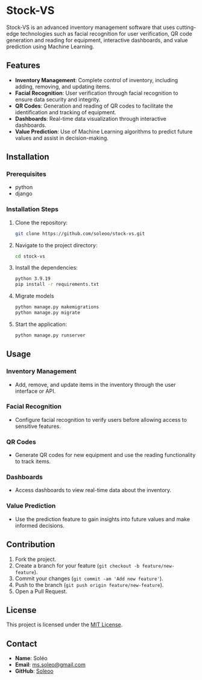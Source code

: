 # Stock-VS

Stock-VS is an advanced inventory management software that uses cutting-edge technologies such as facial recognition for user verification, QR code generation and reading for equipment, interactive dashboards, and value prediction using Machine Learning.

## Features

- **Inventory Management**: Complete control of inventory, including adding, removing, and updating items.
- **Facial Recognition**: User verification through facial recognition to ensure data security and integrity.
- **QR Codes**: Generation and reading of QR codes to facilitate the identification and tracking of equipment.
- **Dashboards**: Real-time data visualization through interactive dashboards.
- **Value Prediction**: Use of Machine Learning algorithms to predict future values and assist in decision-making.

## Installation

### Prerequisites

- python
- django

### Installation Steps

1. Clone the repository:
    
    ```bash
    git clone https://github.com/soleoo/stock-vs.git
    ```
    
2. Navigate to the project directory:
    
    ```bash
    cd stock-vs
    ```
3. Install the dependencies:

    ```bash
    python 3.9.19
    pip install -r requirements.txt
    ```
4. Migrate models

    ```bash
    python manage.py makemigrations
    python manage.py migrate
    ```
5. Start the application:
    
    ```bash
    python manage.py runserver
    ```
    

## Usage

### Inventory Management

- Add, remove, and update items in the inventory through the user interface or API.

### Facial Recognition

- Configure facial recognition to verify users before allowing access to sensitive features.

### QR Codes

- Generate QR codes for new equipment and use the reading functionality to track items.

### Dashboards

- Access dashboards to view real-time data about the inventory.

### Value Prediction

- Use the prediction feature to gain insights into future values and make informed decisions.

## Contribution

1. Fork the project.
2. Create a branch for your feature (`git checkout -b feature/new-feature`).
3. Commit your changes (`git commit -am 'Add new feature'`).
4. Push to the branch (`git push origin feature/new-feature`).
5. Open a Pull Request.

## License

This project is licensed under the [MIT License](LICENSE).

## Contact

- **Name**: Soléo
- **Email**: [ms.soleo@gmail.com](mailto:ms.soleo@gmail.com)
- **GitHub**: [Soleoo](https://github.com/soleoo)
